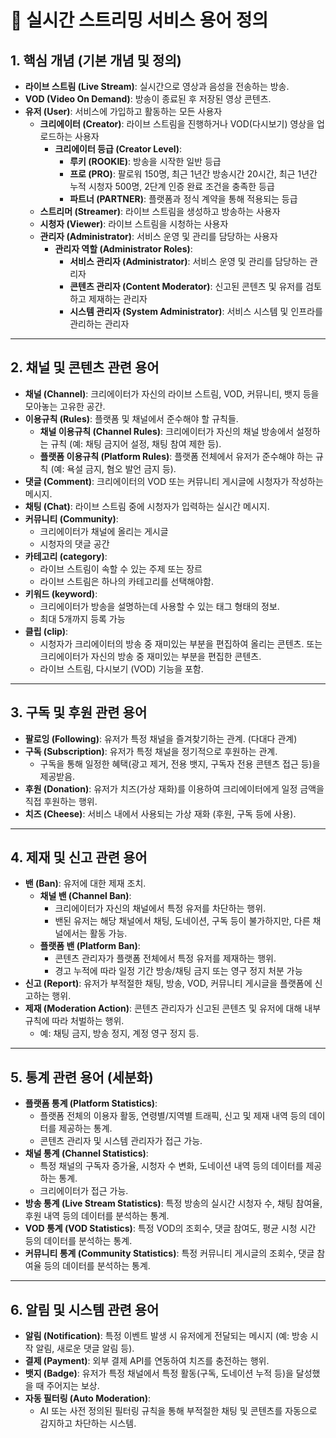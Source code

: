 # 📌 실시간 스트리밍 서비스 용어 정의

## 1. 핵심 개념 (기본 개념 및 정의)
- **라이브 스트림 (Live Stream)**: 실시간으로 영상과 음성을 전송하는 방송.
- **VOD (Video On Demand)**: 방송이 종료된 후 저장된 영상 콘텐츠.
- **유저 (User)**: 서비스에 가입하고 활동하는 모든 사용자
  - **크리에이터 (Creator)**: 라이브 스트림을 진행하거나 VOD(다시보기) 영상을 업로드하는 사용자
    - **크리에이터 등급 (Creator Level)**:
      - **루키 (ROOKIE)**: 방송을 시작한 일반 등급
      - **프로 (PRO)**: 팔로워 150명, 최근 1년간 방송시간 20시간, 최근 1년간 누적 시청자 500명, 2단계 인증 완료 조건을 충족한 등급
      - **파트너 (PARTNER)**: 플랫폼과 정식 계약을 통해 적용되는 등급
  - **스트리머 (Streamer)**: 라이브 스트림을 생성하고 방송하는 사용자
  - **시청자 (Viewer)**: 라이브 스트림을 시청하는 사용자
  - **관리자 (Administrator)**: 서비스 운영 및 관리를 담당하는 사용자
    - **관리자 역할 (Administrator Roles)**:
      - **서비스 관리자 (Administrator)**: 서비스 운영 및 관리를 담당하는 관리자
      - **콘텐츠 관리자 (Content Moderator)**: 신고된 콘텐츠 및 유저를 검토하고 제재하는 관리자
      - **시스템 관리자 (System Administrator)**: 서비스 시스템 및 인프라를 관리하는 관리자

---

## 2. 채널 및 콘텐츠 관련 용어
- **채널 (Channel)**: 크리에이터가 자신의 라이브 스트림, VOD, 커뮤니티, 뱃지 등을 모아놓는 고유한 공간.
- **이용규칙 (Rules)**: 플랫폼 및 채널에서 준수해야 할 규칙들.
  - **채널 이용규칙 (Channel Rules)**: 크리에이터가 자신의 채널 방송에서 설정하는 규칙 (예: 채팅 금지어 설정, 채팅 참여 제한 등).
  - **플랫폼 이용규칙 (Platform Rules)**: 플랫폼 전체에서 유저가 준수해야 하는 규칙 (예: 욕설 금지, 혐오 발언 금지 등).
- **댓글 (Comment)**: 크리에이터의 VOD 또는 커뮤니티 게시글에 시청자가 작성하는 메시지.
- **채팅 (Chat)**: 라이브 스트림 중에 시청자가 입력하는 실시간 메시지.
- **커뮤니티 (Community)**:
  - 크리에이터가 채널에 올리는 게시글
  - 시청자의 댓글 공간
- **카테고리 (category)**:
  - 라이브 스트림이 속할 수 있는 주제 또는 장르
  - 라이브 스트림은 하나의 카테고리를 선택해야함.
- **키워드 (keyword)**:
  - 크리에이터가 방송을 설명하는데 사용할 수 있는 태그 형태의 정보.
  - 최대 5개까지 등록 가능
- **클립 (clip)**:
  - 시청자가 크리에이터의 방송 중 재미있는 부분을 편집하여 올리는 콘텐츠. 또는 크리에이터가 자신의 방송 중 재미있는 부분을 편집한 콘텐츠.
  - 라이브 스트림, 다시보기 (VOD) 기능을 포함.

---

## 3. 구독 및 후원 관련 용어
- **팔로잉 (Following)**: 유저가 특정 채널을 즐겨찾기하는 관계. (다대다 관계)
- **구독 (Subscription)**: 유저가 특정 채널을 정기적으로 후원하는 관계.  
  - 구독을 통해 일정한 혜택(광고 제거, 전용 뱃지, 구독자 전용 콘텐츠 접근 등)을 제공받음.
- **후원 (Donation)**: 유저가 치즈(가상 재화)를 이용하여 크리에이터에게 일정 금액을 직접 후원하는 행위.
- **치즈 (Cheese)**: 서비스 내에서 사용되는 가상 재화 (후원, 구독 등에 사용).

---

## 4. 제재 및 신고 관련 용어
- **밴 (Ban)**: 유저에 대한 제재 조치.
  - **채널 밴 (Channel Ban)**:  
    - 크리에이터가 자신의 채널에서 특정 유저를 차단하는 행위.  
    - 밴된 유저는 해당 채널에서 채팅, 도네이션, 구독 등이 불가하지만, 다른 채널에서는 활동 가능.
  - **플랫폼 밴 (Platform Ban)**:  
    - 콘텐츠 관리자가 플랫폼 전체에서 특정 유저를 제재하는 행위.  
    - 경고 누적에 따라 일정 기간 방송/채팅 금지 또는 영구 정지 처분 가능
- **신고 (Report)**: 유저가 부적절한 채팅, 방송, VOD, 커뮤니티 게시글을 플랫폼에 신고하는 행위.
- **제재 (Moderation Action)**: 콘텐츠 관리자가 신고된 콘텐츠 및 유저에 대해 내부 규칙에 따라 처벌하는 행위.  
  - 예: 채팅 금지, 방송 정지, 계정 영구 정지 등.

---

## 5. 통계 관련 용어 (세분화)
- **플랫폼 통계 (Platform Statistics)**:  
  - 플랫폼 전체의 이용자 활동, 연령별/지역별 트래픽, 신고 및 제재 내역 등의 데이터를 제공하는 통계.  
  - 콘텐츠 관리자 및 시스템 관리자가 접근 가능.
- **채널 통계 (Channel Statistics)**:  
  - 특정 채널의 구독자 증가율, 시청자 수 변화, 도네이션 내역 등의 데이터를 제공하는 통계.  
  - 크리에이터가 접근 가능.
- **방송 통계 (Live Stream Statistics)**: 특정 방송의 실시간 시청자 수, 채팅 참여율, 후원 내역 등의 데이터를 분석하는 통계.
- **VOD 통계 (VOD Statistics)**: 특정 VOD의 조회수, 댓글 참여도, 평균 시청 시간 등의 데이터를 분석하는 통계.
- **커뮤니티 통계 (Community Statistics)**: 특정 커뮤니티 게시글의 조회수, 댓글 참여율 등의 데이터를 분석하는 통계.

---

## 6. 알림 및 시스템 관련 용어
- **알림 (Notification)**: 특정 이벤트 발생 시 유저에게 전달되는 메시지 (예: 방송 시작 알림, 새로운 댓글 알림 등).
- **결제 (Payment)**: 외부 결제 API를 연동하여 치즈를 충전하는 행위.
- **뱃지 (Badge)**: 유저가 특정 채널에서 특정 활동(구독, 도네이션 누적 등)을 달성했을 때 주어지는 보상.
- **자동 필터링 (Auto Moderation)**:  
  - AI 또는 사전 정의된 필터링 규칙을 통해 부적절한 채팅 및 콘텐츠를 자동으로 감지하고 차단하는 시스템.
